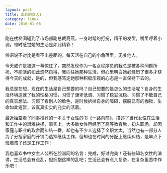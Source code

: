 ```yaml
---
layout: post
title: 出彩的女人1
category: linux
date: 2016-01-06
---
```


刚在楼梯间碰到了市场部副总裁高燕，一身时髦的打扮，精干的发型，嘴里哼着小调，顿时感觉她的生活是如此精彩！

俗语说不对比是看不出差距的，每天活在自己的小角落里，无关他人。

今天或许是被这一幕惊住了，突然发现作为一名女程序员的我总是被各种问题所扰，不能活的如此悠然自得，我向往她那种生活，但心里明白她必经历了很多才获得今天的成就，是的，但我感笃定她那种积极乐观的心态是一直保持下去的。

我总是在想，现在的生活是自己想要的吗？自己想要的是怎么的生活呢？自身的生活环境造就了我的性格习惯，习惯了谦卑低调、习惯了稳妥沉稳、习惯了不敢自己的真实想法、习惯了看别人的脸色，是时候拆掉自身的障碍，摆脱已有的枷锁，生命如此短暂，该真真实实的充实的活着。

最近抽空看了同事推荐的一本关于女性的书《一路向前》，描述了当代女性在生活和工作中的艰难抉择，事实上，大多数女性再经历了高等教育后，初入职场，却因家庭与职业的取舍而纠结一番，却也有不少人选择了全职太太，当然也有一部分人为了分担家庭的开销而选择继续工作，但却也在时间的分配上继续纠结，是早点下班陪孩子还是工作工作！

我也喜欢书中女主人公所在脸谱网的名言：完成，好过完美！还有些知名女性的演讲，生活总会有点乱，但拥抱这样的乱吧；生活还会有点儿复杂，在复杂里苦中作乐吧！
